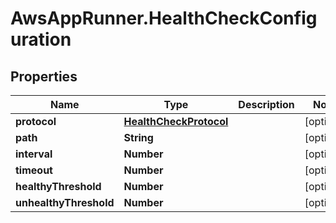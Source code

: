 # AwsAppRunner.HealthCheckConfiguration

## Properties

Name | Type | Description | Notes
------------ | ------------- | ------------- | -------------
**protocol** | [**HealthCheckProtocol**](HealthCheckProtocol.md) |  | [optional] 
**path** | **String** |  | [optional] 
**interval** | **Number** |  | [optional] 
**timeout** | **Number** |  | [optional] 
**healthyThreshold** | **Number** |  | [optional] 
**unhealthyThreshold** | **Number** |  | [optional] 



